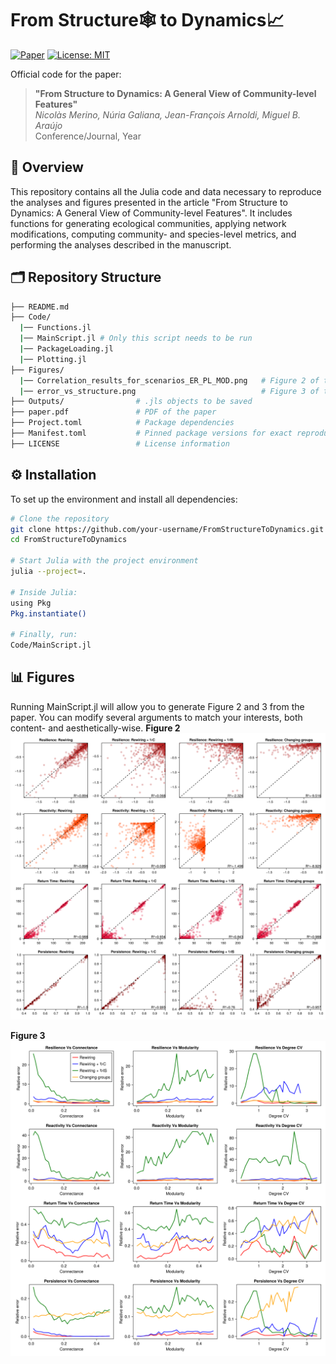# From Structure🕸️ to Dynamics📈

[![Paper](https://img.shields.io/badge/Paper-Open_Access-blue)](link_to_paper)
[![License: MIT](https://img.shields.io/badge/License-MIT-green.svg)](LICENSE)

Official code for the paper:
> **"From Structure to Dynamics: A General View of Community-level Features"**  
> *Nicolàs Merino, Núria Galiana, Jean-François Arnoldi, Miguel B. Araújo*  
> Conference/Journal, Year

## 📌 Overview

This repository contains all the Julia code and data necessary to reproduce the analyses and figures presented in the article "From Structure to Dynamics: A General View of Community-level Features". It includes functions for generating ecological communities, applying network modifications, computing community- and species-level metrics, and performing the analyses described in the manuscript.

## 🗂️ Repository Structure
```bash
├── README.md               
├── Code/
  |── Functions.jl
  |── MainScript.jl # Only this script needs to be run
  |── PackageLoading.jl
  |── Plotting.jl                
├── Figures/
  |── Correlation_results_for_scenarios_ER_PL_MOD.png   # Figure 2 of the paper
  |── error_vs_structure.png                            # Figure 3 of the paper             
├── Outputs/                # .jls objects to be saved
├── paper.pdf               # PDF of the paper
├── Project.toml            # Package dependencies
├── Manifest.toml           # Pinned package versions for exact reproducibility. 
├── LICENSE                 # License information
```

## ⚙️ Installation
To set up the environment and install all dependencies:
```bash
# Clone the repository
git clone https://github.com/your-username/FromStructureToDynamics.git
cd FromStructureToDynamics

# Start Julia with the project environment
julia --project=.

# Inside Julia:
using Pkg
Pkg.instantiate()

# Finally, run:
Code/MainScript.jl
```
## 📊 Figures
Running MainScript.jl will allow you to generate Figure 2 and 3 from the paper. You can modify several arguments to match your interests, both content- and aesthetically-wise.
**Figure 2**
![Correlation Plot](Figures/Correlation_results_for_scenarios_ER_PL_MOD.png)

**Figure 3**
![Error Vs Structure Plot](figures/error_vs_structure.png)




